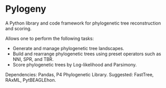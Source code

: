 Pylogeny
========

A Python library and code framework for phylogenetic tree reconstruction and scoring.

Allows one to perform the following tasks:

  - Generate and manage phylogenetic tree landscapes.
  - Build and rearrange phylogenetic trees using preset operators such as NNI, SPR, and TBR.
  - Score phylogenetic trees by Log-likelihood and Parsimony.

Dependencies: Pandas, P4 Phylogenetic Library.
Suggested: FastTree, RAxML, PytBEAGLEhon.
